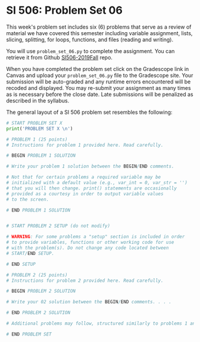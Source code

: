 # SI 506: Problem Set 06

This week's problem set includes six (6) problems that serve as a review of material we have covered this semester including variable assignment, lists, slicing, splitting, for loops, functions, and files (reading and writing).

You will use `problem_set_06.py` to complete the assignment. You can retrieve it from Github [SI506-2019Fall](https://github.com/umsi-arwhyte/SI506-2019Fall) repo.

When you have completed the problem set click on the Gradescope link in Canvas and upload your
`problem_set_06.py` file to the Gradescope site.  Your submission will be auto-graded and any runtime
errors encountered will be recoded and displayed.  You may re-submit your assignment as many
times as is necessary before the close date.  Late submissions will be penalized as described
in the syllabus.

The general layout of a SI 506 problem set resembles the following:

```python
# START PROBLEM SET X
print('PROBLEM SET X \n')

# PROBLEM 1 (25 points)
# Instructions for problem 1 provided here. Read carefully.

# BEGIN PROBLEM 1 SOLUTION

# Write your problem 1 solution between the BEGIN/END comments.

# Not that for certain problems a required variable may be
# initialized with a default value (e.g., var_int = 0, var_str = '')
# that you will then change. print() statements are occasionally
# provided as a courtesy in order to output variable values
# to the screen.

# END PROBLEM 1 SOLUTION


# START PROBLEM 2 SETUP (do not modify)

# WARNING: For some problems a "setup" section is included in order
# to provide variables, functions or other working code for use
# with the problem(s). Do not change any code located between
# START/END SETUP.

# END SETUP

# PROBLEM 2 (25 points)
# Instructions for problem 2 provided here. Read carefully.

# BEGIN PROBLEM 2 SOLUTION

# Write your 02 solution between the BEGIN/END comments. . . .

# END PROBLEM 2 SOLUTION

# Additional problems may follow, structured similarly to problems 1 and 2 above.

# END PROBLEM SET
```
